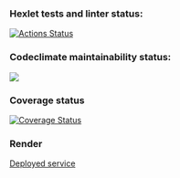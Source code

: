 ### Hexlet tests and linter status:
[![Actions Status](https://github.com/andrewqa1/python-project-52/actions/workflows/hexlet-check.yml/badge.svg)](https://github.com/andrewqa1/python-project-52/actions)

### Codeclimate maintainability status:
<a href="https://codeclimate.com/github/andrewqa1/python-project-52/maintainability"><img src="https://api.codeclimate.com/v1/badges/66d54f76b0855b6bf753/maintainability" /></a>

### Coverage status
[![Coverage Status](https://coveralls.io/repos/github/andrewqa1/python-project-52/badge.svg?branch=main&kill_cache=1)](https://coveralls.io/github/andrewqa1/python-project-52?branch=main)

### Render
[Deployed service](https://python-project-52-gp73.onrender.com/)